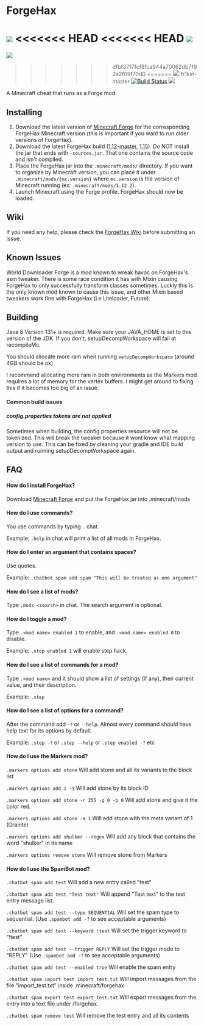 # ForgeHax
[![](https://img.shields.io/badge/download-1.12.2%20latest-blue.svg?logo=java)](https://jenkins.nhackindustries.com/job/ForgeHax/job/master/lastSuccessfulBuild/)
<<<<<<< HEAD
<<<<<<< HEAD
[![](https://img.shields.io/badge/download-1.13.2%20latest-blue.svg?logo=java)](https://jenkins.nhackindustries.com/job/ForgeHax/job/1.13/lastSuccessfulBuild/artifact/build/libs/)
=======
[![](https://img.shields.io/badge/download-1.15.2%20latest-blue.svg?logo=java)](https://jenkins.nhackindustries.com/job/ForgeHax/job/1.15/lastSuccessfulBuild/artifact/build/libs/)
>>>>>>> dfbf3717fcf8fca944a70062db7192a2f09f70d0
=======
[![](https://img.shields.io/badge/download-1.15.2%20latest-blue.svg?logo=java)](https://jenkins.nhackindustries.com/job/ForgeHax/job/1.15/lastSuccessfulBuild/artifact/build/libs/)
>>>>>>> fr1kin-master
[![Build Status](https://jenkins.nhackindustries.com/buildStatus/icon?job=ForgeHax/master)](https://jenkins.nhackindustries.com/job/ForgeHax/job/master)
[![](https://img.shields.io/matrix/forgehax:nerdsin.space.svg?label=%23forgehax%3Anerdsin.space&logo=matrix)](https://matrix.to/#/#forgehax:nerdsin.space)

A Minecraft cheat that runs as a Forge mod.

## Installing

1. Download the latest version of [Minecraft Forge](https://files.minecraftforge.net/) for the corresponding ForgeHax Minecraft version (this is important if you want to run older versions of ForgeHax).
2. Download the latest ForgeHax build ([1.12-master](https://jenkins.nhackindustries.com/job/ForgeHax/job/master/lastSuccessfulBuild/), [1.15](https://jenkins.nhackindustries.com/job/ForgeHax/job/1.15/lastSuccessfulBuild/artifact/build/libs/)). Do NOT install the jar that ends with `-sources.jar`. That one contains the source code and isn't compiled.
3. Place the ForgeHax jar into the `.minecraft/mods/` directory. If you want to organize by Minecraft version, you can place it under `.minecraft/mods/{mc.version}` where `mc.version` is the version of Minecraft running (ex: `.minecraft/mods/1.12.2`).
4. Launch Minecraft using the Forge profile. ForgeHax should now be loaded.

## Wiki

If you need any help, please check the [ForgeHax Wiki](https://github.com/fr1kin/ForgeHax/wiki) before submitting an issue.

## Known Issues

World Downloader Forge is a mod known to wreak havoc on ForgeHax's asm tweaker. There is some race condition it has with Mixin causing ForgeHax to only successfully transform classes sometimes. Luckly this is the only known mod known to cause this issue, and other Mixin based tweakers work fine with ForgeHax (i.e Liteloader, Future). 

## Building
Java 8 Version 131+ is required. Make sure your JAVA_HOME is set to this version of the JDK. If you don't, setupDecompWorkspace will fail at recompileMc.

You should allocate more ram when running `setupDecompWorkspace` (around 4GB should be ok)

I recommend allocating more ram in both environments as the Markers mod requires a lot of memory for the vertex buffers. I might get around to fixing this if it becomes too big of an issue.

#### Common build issues

##### config.properties tokens are not applied

Sometimes when building, the config.properties resource will not be tokenized. This will break the tweaker because it wont know what mapping version to use. This can be fixed by cleaning your gradle and IDE build output and running setupDecompWorkspace again.

## FAQ
#### How do I install ForgeHax?

Download [Minecraft Forge](https://files.minecraftforge.net/) and put the ForgeHax jar into .minecraft/mods

#### How do I use commands?

You use commands by typing `.` chat.

Example: `.help` in chat will print a list of all mods in ForgeHax.

#### How do I enter an argument that contains spaces?

Use quotes.

Example: `.chatbot spam add spam "This will be treated as one argument"`

#### How do I see a list of mods?

Type `.mods <search>` in chat. The search argument is optional.

#### How do I toggle a mod?

Type `.<mod name> enabled 1` to enable, and `.<mod name> enabled 0` to disable.

Example: `.step enabled 1` will enable step hack.

#### How do I see a list of commands for a mod?

Type `.<mod name>` and it should show a list of settings (if any), their current value, and their description.

Example: `.step`

#### How do I see a list of options for a command?

After the command add `-?` or `--help`. Almost every command should have help text for its options by default.

Example: `.step -?` or `.step --help` or `.step enabled -?` etc

#### How do I use the Markers mod?

`.markers options add stone` Will add stone and all its variants to the block list

`.markers options add 1 -i` Will add stone by its block ID

`.markers options add stone -r 255 -g 0 -b 0` Will add stone and give it the color red.

`.markers options add stone -m 1` Will add stone with the meta variant of 1 (Granite)

`.markers options add shulker --regex` Will add any block that contains the word "shulker" in its name

`.markers options remove stone` Will remove stone from Markers

#### How do I use the SpamBot mod?

`.chatbot spam add test` Will add a new entry called "test"

`.chatbot spam add test "Test text"` Will append "Test text" to the test entry message list.

`.chatbot spam add test --type SEQUENTIAL` Will set the spam type to sequential. (Use `.spambot add -?` to see acceptable arguments)

`.chatbot spam add test --keyword !test` Will set the trigger keyword to "!test"
 
`.chatbot spam add test --trigger REPLY` Will set the trigger mode to "REPLY" (Use `.spambot add -?` to see acceptable arguments)
 
`.chatbot spam add test --enabled true` Will enable the spam entry 
 
`.chatbot spam import test import_test.txt` Will import messages from the file "import_test.txt" inside .minecraft/forgehax

`.chatbot spam export test export_test.txt` Will export messages from the entry into a text file under /forgehax.
 
`.chatbot spam remove test` Will remove the test entry and all its contents
